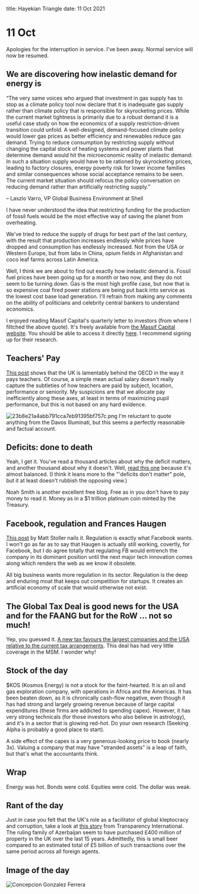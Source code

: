 title: Hayekian Triangle
date: 11 Oct 2021

# 11 Oct

Apologies for the interruption in service. I've been away. Normal service will now be resumed.

## We are discovering how inelastic demand for energy is

>
“The very same voices who argued that investment in gas supply has to stop as a climate
policy tool now declare that it is inadequate gas supply rather than climate policy that is
responsible for skyrocketing prices. While the current market tightness is primarily due to a
robust demand it is a useful case study on how the economics of a supply restriction-driven
transition could unfold. A well-designed, demand-focused climate policy would lower gas
prices as better efficiency and renewables reduce gas demand. Trying to reduce consumption by restricting supply without changing the capital stock of heating systems and power
plants that determine demand would hit the microeconomic reality of inelastic demand: In
such a situation supply would have to be rationed by skyrocketing prices, leading to factory
closures, energy poverty risk for lower income families and similar consequences whose social acceptance remains to be seen. The current market situation should refocus the policy
conversation on reducing demand rather than artificially restricting supply.”

– Laszlo Varro, VP Global Business Environment at Shell

I have never understood the idea that restricting funding for the production of fossil fuels would be the most effective way of saving the planet from overheating.

We've tried to reduce the supply of drugs for best part of the last century, with the result that production increases endlessly while prices have dropped and consumption has endlessly increased. Not from the USA or Western Europe, but from labs in China, opium fields in Afghanistan and coco leaf farms across Latin America. 

Well, I think we are about to find out exactly how inelastic demand is. Fossil fuel prices have been going up for a month or two now, and they do not seem to be turning down. Gas is the most high profile case, but now that is so expensive coal fired power stations are being put back into service as the lowest cost base load generation. I'll refrain from making any comments on the ability of politicians and celebrity central bankers to understand economics.

I enjoyed reading Massif Capital's quarterly letter to investors (from where I filtched the above quote). It's freely available from [the Massif Capital website](https://www.massifcap.com/). 
You should be able to access it directly [here](https://info.massifcap.com/third-quarter-2021-letter-to-investors-full-0-1). I recommend signing up for their research.

## Teachers' Pay

[This post](https://www.weforum.org/agenda/2021/10/teachers-pay-countries-salaries-education/) shows that the UK is lamentably behind the OECD in the way it pays teachers. Of course, a simple mean actual salary doesn't really capture the subtleties of how teachers are paid by subject, location, performance or seniority. 
My suspicions are that we allocate pay inefficiently along these axes, at least in terms of maximizing pupil performance, but this is not based on any hard evidence.

![23b8e21a4abb791cca7eb91395bf757c.png]({attach}23b8e21a4abb791cca7eb91395bf757c.png)
I'm reluctant to quote anything from the Davos Illuminati, but this seems a perfectly reasonable and factual account.

## Deficits: done to death

Yeah, I get it. You've read a thousand articles about why the deficit matters, and another thousand about why it doesn't. Well, [read this one](https://noahpinion.substack.com/p/why-do-people-worry-about-deficits?r=nmbt&utm_campaign=post&utm_medium=email&utm_source=) because it's almost balanced. (I think it leans more to the "'deficits don't matter" pole, but it at least doesn't rubbish the opposing view.)

Noah Smith is another excellent free blog. Free as in you don't have to pay money to read it. Money as in a $1 trillion platinum coin minted by the Treasury.

## Facebook, regulation and Frances Haugen

[This post](https://mattstoller.substack.com/p/the-facebook-whistleblower-is-heroic?r=nmbt&utm_campaign=post&utm_medium=email&utm_source=) by Matt Stoller nails it. Regulation is exactly what Facebook wants. 
I won't go as far as to say that Haugen is actually still working, covertly, for Facebook, but I do agree totally that regulating FB would entrench the company in its dominant position until the next major tech innovation comes along which renders the web as we know it obsolete. 

All big business wants more regulation in its sector. Regulation is the deep and enduring moat that keeps out competition for startups. It creates an artificial economy of scale that would otherwise not exist.

## The Global Tax Deal is good news for the USA and for the FAANG but for the RoW … not so much!

Yep, you guessed it. [A new tax favours the largest companies and the USA relative to the current tax arrangements](https://www.taxwatchuk.org/a_fair_distribution/).
This deal has had very little coverage in the MSM. I wonder why!

## Stock of the day

$KOS (Kosmos Energy) is not a stock for the faint-hearted. It is an oil and gas exploration company, with operations in Africa and the Americas. 
It has been beaten down, as it is chronically cash-flow negative, even though it has had strong and largely growing revenue because of large capital expenditures (these firms are addicted to spending capex). However, it has very strong technicals (for those investors who also believe in astrology), and it's in a sector that is glowing red-hot. Do your own research (Seeking Alpha is probably a good place to start). 

A side effect of the capex is a very generous-looking price to book (nearly 3x). Valuing a company that may have "stranded assets" is a leap of faith, but that's what the accountants think.

## Wrap

Energy was hot. Bonds were cold. Equities were cold. The dollar was weak. 

## Rant of the day

Just in case you felt that the UK's role as a facilitator of global kleptocracy and corruption, take a look at [this story](https://www.transparency.org.uk/pandora-papers-latest-news-leak-british-virgin-islands-UK-property) from Transparency International. The ruling family of Azerbaijan seem to have purchased £400 million of property in the UK over the last 15 years. Admittedly, this is small beer compared to an estimated total of £5 billion of such transactions over the same period across all foreign agents.

## Image of the day

<img src="https://pbs.twimg.com/media/FBUbShjXsAEUL9o?format=jpg&name=large" alt="Concepcion Gonzalez Ferrera">


